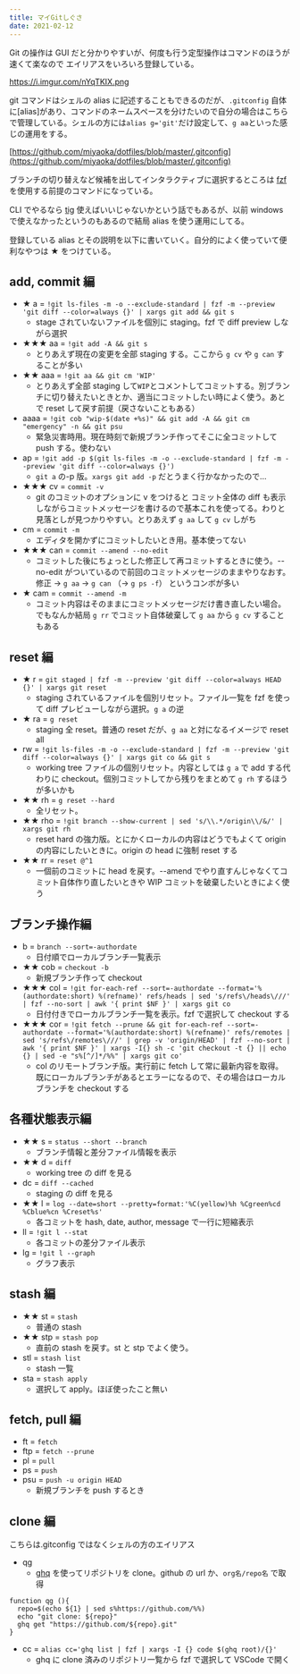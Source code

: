 ```yaml
---
title: マイGitしぐさ
date: 2021-02-12
---
```


Git の操作は GUI だと分かりやすいが、何度も行う定型操作はコマンドのほうが速くて楽なので エイリアスをいろいろ登録している。

https://i.imgur.com/nYqTKIX.png

git コマンドはシェルの alias に記述することもできるのだが、`.gitconfig` 自体に[alias]があり、コマンドのネームスペースを分けたいので自分の場合はこちらで管理している。シェルの方には`alias g='git'`だけ設定して、`g aa`といった感じの運用をする。

[https://github.com/miyaoka/dotfiles/blob/master/.gitconfig](https://github.com/miyaoka/dotfiles/blob/master/.gitconfig)

ブランチの切り替えなど候補を出してインタラクティブに選択するところは [fzf](https://github.com/junegunn/fzf) を使用する前提のコマンドになっている。

CLI でやるなら [tig](https://github.com/jonas/tig) 使えばいいじゃないかという話でもあるが、以前 windows で使えなかったというのもあるので結局 alias を使う運用にしてる。

登録している alias とその説明を以下に書いていく。自分的によく使っていて便利なやつは ★ をつけている。

## add, commit 編

- ★ a = `!git ls-files -m -o --exclude-standard | fzf -m --preview 'git diff --color=always {}' | xargs git add && git s`
  - stage されていないファイルを個別に staging。fzf で diff preview しながら選択
- ★★★ aa = `!git add -A && git s`
  - とりあえず現在の変更を全部 staging する。ここから `g cv` や `g can` することが多い
- ★★ aaa = `!git aa && git cm 'WIP'`
  - とりあえず全部 staging して`WIP`とコメントしてコミットする。別ブランチに切り替えたいときとか、適当にコミットしたい時によく使う。あとで reset して戻す前提（戻さないこともある）
- aaaa = `!git cob "wip-$(date +%s)" && git add -A && git cm "emergency" -n && git psu`
  - 緊急災害時用。現在時刻で新規ブランチ作ってそこに全コミットして push する。使わない
- ap = `!git add -p $(git ls-files -m -o --exclude-standard | fzf -m --preview 'git diff --color=always {}')`
  - `git a` の-p 版。`xargs git add -p` だとうまく行かなかったので…
- ★★★ cv = `commit -v`
  - git のコミットのオプションに v をつけると コミット全体の diff も表示しながらコミットメッセージを書けるので基本これを使ってる。わりと見落としが見つかりやすい。とりあえず `g aa` して `g cv` しがち
- cm = `commit -m`
  - エディタを開かずにコミットしたいとき用。基本使ってない
- ★★★ can = `commit --amend --no-edit`
  - コミットした後にちょっとした修正して再コミットするときに使う。--no-edit がついているので前回のコミットメッセージのままやりなおす。修正 → `g aa` → `g can` （→ `g ps -f`） というコンボが多い
- ★ cam = `commit --amend -m`
  - コミット内容はそのままにコミットメッセージだけ書き直したい場合。でもなんか結局 `g rr` でコミット自体破棄して `g aa` から `g cv` することもある

## reset 編

- ★ r = `git staged | fzf -m --preview 'git diff --color=always HEAD {}' | xargs git reset`
  - staging されているファイルを個別リセット。ファイル一覧を fzf を使って diff プレビューしながら選択。`g a` の逆
- ★ ra = `g reset`
  - staging 全 reset。普通の reset だが、`g aa` と対になるイメージで reset all
- rw = `!git ls-files -m -o --exclude-standard | fzf -m --preview 'git diff --color=always {}' | xargs git co && git s`
  - working tree ファイルの個別リセット。内容としては `g a` で add する代わりに checkout。個別コミットしてから残りをまとめて `g rh` するほうが多いかも
- ★★ rh = `g reset --hard`
  - 全リセット。
- ★★ rho = `!git branch --show-current | sed 's/\\.*/origin\\/&/' | xargs git rh`
  - reset hard の強力版。とにかくローカルの内容はどうでもよくて origin の内容にしたいときに。origin の head に強制 reset する
- ★★ rr = `reset @^1`
  - 一個前のコミットに head を戻す。--amend でやり直すんじゃなくてコミット自体作り直したいときや WIP コミットを破棄したいときによく使う

## ブランチ操作編

- b = `branch --sort=-authordate`
  - 日付順でローカルブランチ一覧表示
- ★★ cob = `checkout -b`
  - 新規ブランチ作って checkout
- ★★★ col = `!git for-each-ref --sort=-authordate --format='%(authordate:short) %(refname)' refs/heads | sed 's/refs\/heads\///' | fzf --no-sort | awk '{ print $NF }' | xargs git co`
  - 日付付きでローカルブランチ一覧を表示。fzf で選択して checkout する
- ★★★ cor = `!git fetch --prune && git for-each-ref --sort=-authordate --format='%(authordate:short) %(refname)' refs/remotes | sed 's/refs\/remotes\///' | grep -v 'origin/HEAD' | fzf --no-sort | awk '{ print $NF }' | xargs -I{} sh -c 'git checkout -t {} || echo {} | sed -e "s%[^/]*/%%" | xargs git co'`
  - col のリモートブランチ版。実行前に fetch して常に最新内容を取得。既にローカルブランチがあるとエラーになるので、その場合はローカルブランチを checkout する

## 各種状態表示編

- ★★ s = `status --short --branch`
  - ブランチ情報と差分ファイル情報を表示
- ★★ d = `diff`
  - working tree の diff を見る
- dc = `diff --cached`
  - staging の diff を見る
- ★★ l = `log --date=short --pretty=format:'%C(yellow)%h %Cgreen%cd %Cblue%cn %Creset%s'`
  - 各コミットを hash, date, author, message で一行に短縮表示
- ll = `!git l --stat`
  - 各コミットの差分ファイル表示
- lg = `!git l --graph`
  - グラフ表示

## stash 編

- ★★ st = `stash`
  - 普通の stash
- ★★ stp = `stash pop`
  - 直前の stash を戻す。st と stp でよく使う。
- stl = `stash list`
  - stash 一覧
- sta = `stash apply`
  - 選択して apply。ほぼ使ったこと無い

## fetch, pull 編

- ft = `fetch`
- ftp = `fetch --prune`
- pl = `pull`
- ps = `push`
- psu = `push -u origin HEAD`
  - 新規ブランチを push するとき

## clone 編

こちらは.gitconfig ではなくシェルの方のエイリアス

- qg
  - [ghq](https://github.com/x-motemen/ghq) を使ってリポジトリを clone。github の url か、`org名/repo名` で取得

```
function qg (){
  repo=$(echo ${1} | sed s%https://github.com/%%)
  echo "git clone: ${repo}"
  ghq get "https://github.com/${repo}.git"
}
```

- cc = `alias cc='ghq list | fzf | xargs -I {} code $(ghq root)/{}'`
  - ghq に clone 済みのリポジトリ一覧から fzf で選択して VSCode で開く
